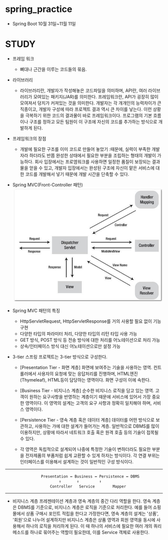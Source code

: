 # spring_practice
- Spring Boot 10월 31일~11월 11일

# STUDY
- 프레임 워크
	- 뼈대나 근간을 이루는 코드들의 묶음.
	
- 라이브러리
	- 라이브러리란, 개발자가 작성해놓은 코드파일을 의미하며,
	API란, 여러 라이브러리가 모여있는 패키지(JAR)를 의미한다.
	프레임워크란, API가 굉장히 많이 모여져서 덩치가 커져있는 것을 의미한다.
	개발자는 각 개개인의 능력차이가 큰 직종이고, 개발자 구성에 따라 프로젝트 결과 역시
	큰 차이를 낳는다. 이런 상황을 극복하기 위한 코드의 결과물이 바로 프레임워크이다.
	프로그램의 기본 흐름이나 구조를 정하고 모든 팀원이 이 구조에 자신의 코드를 추가하는 방식으로
	개발하게 된다. 
  
- 프레임워크의 장점
	- 개발에 필요한 구조를 이미 코드로 만들어 놓았기 :때문에, 실력이 부족한 개발자라 하더라도
	반쯤 완성한 상태에서 필요한 부분을 조립하는 형태의 개발이 가능하다.
	회사 입장에서는 프로엠워크를 사용하면 일정한 품질이 보장되는 결과물을 얻을 수 있고,
	개발자 입장에서는 완성된 구조에 자신이 맡은 서비스에 대한 코드를 개발해서 넣기 때문에
	개발 시간을 단축할 수 있다.
	
- Spring MVC(Front-Controller 패턴)
![Spring MVC](./pattern.jfif)
           
- Spring MVC 패턴의 특징
   - HttpServletRequest, HttpServletResponse를 거의 사용할 필요 없이 기능 구현
   - 다양한 타입의 파라미터 처리, 다양한 타입의 리턴 타입 사용 가능
   - GET 방식, POST 방식 등 전송 방식에 대한 처리를 어노테이션으로 처리 가능
   - 상속/인터페이스 방식 대신 어노테이션으로만 설정 가능
   
- 3-tier
스프링 프로젝트는 3-tier 방식으로 구성한다.

	- [Presentation Tier - 화면 계층]
	화면에 보여주는 기술을 사용하는 영역.
	컨트롤러에서 사용자의 요청에 맞는 응답처리를 진행하며,
	HTML엔진(Thymeleaf), HTML등이 담당하는 영역이다.
	화면 구성이 이에 속한다.

	- [Business Tier - 비지니스 계층]
	순수한 비지니스 로직을 담고 있는 영역.
	고객이 원하는 요구사항을 반영하는 계층이기 때문에 서비스에 있어서 가장 중요한 영역이다.
	이 영역의 설계는 고객의 요구 사항과 정확히 일치해야 하며, 서비스 영역이다.

	- [Persistence Tier - 영속 계층 혹은 데이터 계층]
	데이터를 어떤 방식으로 보관하고, 사용하는 가에 대한 설계가 들어가는 계층.
	일반적으로 DBMS를 많이 이용하지만, 상황에 따라서 네트워크 호출 혹은 원격 호출 등의 기술이 접목될 수 있다.

	- 각 영역은 독립적으로 설계되어 나중에 특정한 기술이 변하더라도 필요한 부분을 전자제품의 부품처럼
쉽게 교환할 수 있게 하자는 방식이다. 각 연결 부위는 인터페이스를 이용해서 설계하는 것이 일반적인 구성 방식이다.
----------------------------------------------------------------------------------------------------------------------------------
					Presentation ↔ Business ↔ Persistence ↔ DBMS
	 					    ↑		↑	      ↑
						Controller   Service	    Mapper
----------------------------------------------------------------------------------------------------------------------------------
- 비지니스 계층
프레젠테이션 계층과 영속 계층의 중간 다리 역할을 한다.
영속 계층은 DBMS를 기준으로, 비지니스 계층은 로직을 기준으로 처리한다.
예를 들어 쇼핑몰에서 상품 구매시 포인트 적립을 한다고 가정한다면,
영속 계층의 설계는 '상품', '회원'으로 나누어 설계하지만 비지니스 계층은
상품 영역과 회원 영역을 동시에 사용해서 하나의 로직을 처리하게 된다.
이 때 하나의 서비스에 필요한 여러 개의 쿼리 메소드를 하나로 묶어주는 역할이 필요한데, 
이를 Service 객체로 사용한다.



























